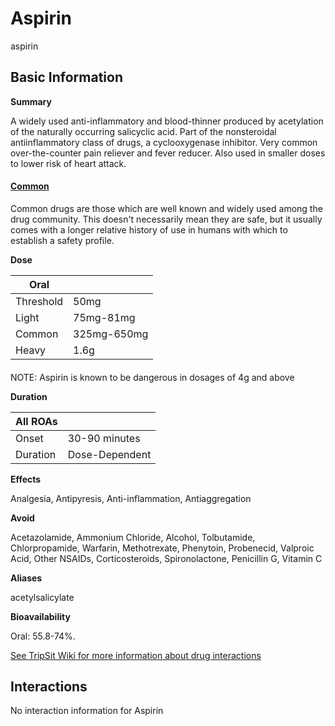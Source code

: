 # Aspirin

aspirin

## Basic Information

**Summary**

A widely used anti-inflammatory and blood-thinner produced by acetylation of the naturally occurring salicyclic acid. Part of the nonsteroidal antiinflammatory class of drugs, a cyclooxygenase inhibitor. Very common over-the-counter pain reliever and fever reducer. Also used in smaller doses to lower risk of heart attack.

#### [Common](/category/common)

Common drugs are those which are well known and widely used among the drug community. This doesn't necessarily mean they are safe, but it usually comes with a longer relative history of use in humans with which to establish a safety profile.

**Dose**

| Oral      |             |
| --------- | ----------- |
| Threshold | 50mg        |
| Light     | 75mg-81mg   |
| Common    | 325mg-650mg |
| Heavy     | 1.6g        |

#### 

 NOTE: Aspirin is known to be dangerous in dosages of 4g and above

**Duration**

| All ROAs |                |
| -------- | -------------- |
| Onset    | 30-90 minutes  |
| Duration | Dose-Dependent |

**Effects**

Analgesia, Antipyresis, Anti-inflammation, Antiaggregation

**Avoid**

Acetazolamide, Ammonium Chloride, Alcohol, Tolbutamide, Chlorpropamide, Warfarin, Methotrexate, Phenytoin, Probenecid, Valproic Acid, Other NSAIDs, Corticosteroids, Spironolactone, Penicillin G, Vitamin C

**Aliases**

acetylsalicylate  

**Bioavailability**

Oral: 55.8-74%.

[See TripSit Wiki for more information about drug interactions](http://combo.tripsit.me/)

## Interactions

No interaction information for Aspirin